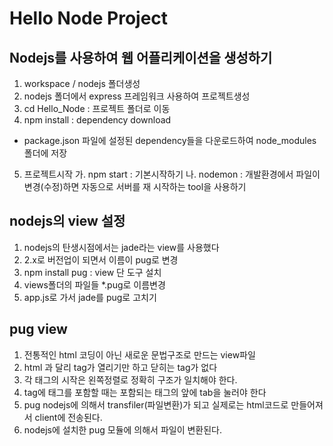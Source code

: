 # Hello Node Project

## Nodejs를 사용하여 웹 어플리케이션을 생성하기

1. workspace / nodejs 폴더생성
2. nodejs 폴더에서 express 프레임워크 사용하여 프로젝트생성
3. cd Hello_Node : 프로젝트 폴더로 이동
4. npm install : dependency download

- package.json 파일에 설정된 dependency들을 다운로드하여 node_modules 폴더에 저장

5. 프로젝트시작
   가. npm start : 기본시작하기
   나. nodemon : 개발환경에서 파일이 변경(수정)하면 자동으로 서버를 재 시작하는 tool을 사용하기

## nodejs의 view 설정

1. nodejs의 탄생시점에서는 jade라는 view를 사용했다
2. 2.x로 버전업이 되면서 이름이 pug로 변경
3. npm install pug : view 단 도구 설치
4. views폴더의 파일들 \*.pug로 이름변경
5. app.js로 가서 jade를 pug로 고치기

## pug view

1. 전통적인 html 코딩이 아닌 새로운 문법구조로 만드는 view파일
2. html 과 달리 tag가 열리기만 하고 닫히는 tag가 없다
3. 각 태그의 시작은 왼쪽정렬로 정확히 구조가 일치해야 한다.
4. tag에 태그를 포함할 때는 포함되는 태그의 앞에 tab을 눌러야 한다
5. pug nodejs에 의해서 transfiler(파일변환)가 되고 실제로는 html코드로 만들어져서 client에 전송된다.
6. nodejs에 설치한 pug 모듈에 의해서 파일이 변환된다.

